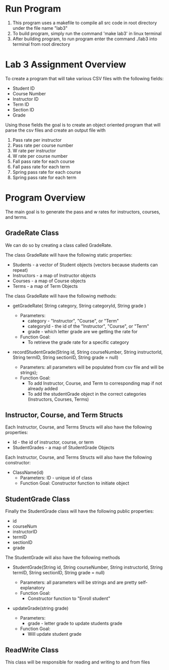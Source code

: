# Run Program
1. This program uses a makefile to compile all src code in root directory under the file name "lab3"
2. To build program, simply run the command 'make lab3' in linux terminal
3. After building program, to run program enter the command ./lab3 into terminal from root directory

# Lab 3 Assignment Overview

To create a program that will take various CSV files with the following fields:
- Student ID
- Course Number
- Instructor ID
- Term ID
- Section ID
- Grade

Using those fields the goal is to create an object oriented program that will parse the csv files and create an output file with 

1. Pass rate per instructor
2. Pass rate per course number
3. W rate per instructor
4. W rate per course number
5. Fall pass rate for each course 
6. Fall pass rate for each term
7. Spring pass rate for each course
8. Spring pass rate for each term


# Program Overview

The main goal is to generate the pass and w rates for instructors, courses, and terms.

## GradeRate Class

We can do so by creating a class called GradeRate.

The class GradeRate will have the following static properties:
- Students - a vector of Student objects (vectors because students can repeat)
- Instructors - a map of Instructor objects
- Courses - a map of Course objects
- Terms - a map of Term Objects

The class GradeRate will have the following methods:
- getGradeRate( String category, String categoryId, String grade )
	- Parameters:
		- category - "Instructor", "Course", or "Term" 
		- categoryId - the id of the "Instructor", "Course", or "Term"
		- grade - which letter grade are we getting the rate for
	- Function Goal:
		- To retrieve the grade rate for a specific category

- recordStudentGrade(String id, String courseNumber, String instructorId, String termID, String sectionID, String grade = null)
	- Parameters: all parameters will be populated from csv file and will be strings);
	- Function Goal:
		- To add Instructor, Course, and Term to corresponding map if not already added
		- To add the studentGrade object in the correct categories (Instructors, Courses, Terms)


## Instructor, Course, and Term Structs
Each Instructor, Course, and Terms Structs will also have the following properties:
- Id - the id of instructor, course, or term
- StudentGrades - a map of StudentGrade Objects

Each Instructor, Course, and Terms Structs will also have the following constructor:
- ClassName(id)
	- Parameters: ID - unique id of class
	- Function Goal: Constructor function to initiate object

## StudentGrade Class
Finally the StudentGrade class will have the following public properties:
- id
- courseNum
- instructorID
- termID
- sectionID
- grade

The StudentGrade will also have the following methods

- StudentGrade(String id, String courseNumber, String instructorId, String termID, String sectionID, String grade = null)
	- Parameters: all parameters will be strings and are pretty self-explanatory
	- Function Goal:
		- Constructor function to "Enroll student"

- updateGrade(string grade)
	- Parameters:
		- grade - letter grade to update students grade
	- Function Goal:
		- Will update student grade

## ReadWrite Class

This class will be responsible for reading and writing to and from files 